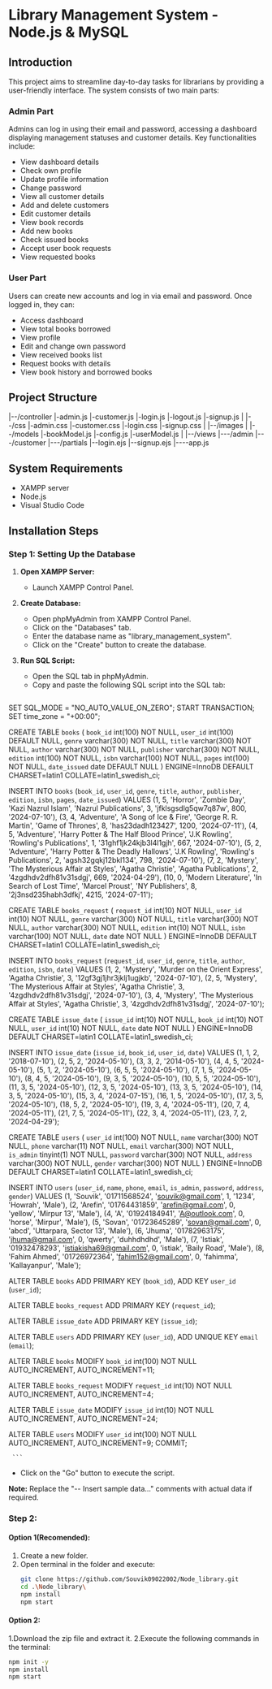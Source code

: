 # Library Management System - Node.js & MySQL

## Introduction

This project aims to streamline day-to-day tasks for librarians by providing a user-friendly interface. The system consists of two main parts:

### Admin Part

Admins can log in using their email and password, accessing a dashboard displaying management statuses and customer details. Key functionalities include:

- View dashboard details
- Check own profile
- Update profile information
- Change password
- View all customer details
- Add and delete customers
- Edit customer details
- View book records
- Add new books
- Check issued books
- Accept user book requests
- View requested books

### User Part

Users can create new accounts and log in via email and password. Once logged in, they can:

- Access dashboard
- View total books borrowed
- View profile
- Edit and change own password
- View received books list
- Request books with details
- View book history and borrowed books

## Project Structure

|--/controller
|-admin.js
|-customer.js
|-login.js
|-logout.js
|-signup.js
|
|--/css
|-admin.css
|-customer.css
|-login.css
|-signup.css
|
|--/images
|
|--/models
|-bookModel.js
|-config.js
|-userModel.js
|
|--/views
|---/admin
|---/customer
|---/partials
|--login.ejs
|--signup.ejs
|----app.js
## System Requirements

- XAMPP server
- Node.js
- Visual Studio Code

## Installation Steps

### Step 1: Setting Up the Database

1. **Open XAMPP Server:**
   - Launch XAMPP Control Panel.

2. **Create Database:**
   - Open phpMyAdmin from XAMPP Control Panel.
   - Click on the "Databases" tab.
   - Enter the database name as "library_management_system".
   - Click on the "Create" button to create the database.

3. **Run SQL Script:**
   - Open the SQL tab in phpMyAdmin.
   - Copy and paste the following SQL script into the SQL tab:
     ```sql
     

SET SQL_MODE = "NO_AUTO_VALUE_ON_ZERO";
START TRANSACTION;
SET time_zone = "+00:00";


CREATE TABLE `books` (
  `book_id` int(100) NOT NULL,
  `user_id` int(100) DEFAULT NULL,
  `genre` varchar(300) NOT NULL,
  `title` varchar(300) NOT NULL,
  `author` varchar(300) NOT NULL,
  `publisher` varchar(300) NOT NULL,
  `edition` int(100) NOT NULL,
  `isbn` varchar(100) NOT NULL,
  `pages` int(100) NOT NULL,
  `date_issued` date DEFAULT NULL
) ENGINE=InnoDB DEFAULT CHARSET=latin1 COLLATE=latin1_swedish_ci;



INSERT INTO `books` (`book_id`, `user_id`, `genre`, `title`, `author`, `publisher`, `edition`, `isbn`, `pages`, `date_issued`) VALUES
(1, 5, 'Horror', 'Zombie Day', 'Kazi Nazrul Islam', 'Nazrul Publications', 3, 'jfklsgsdlg5qw7q87w', 800, '2024-07-10'),
(3, 4, 'Adventure', 'A Song of Ice & Fire', 'George R. R. Martin', 'Game of Thrones', 8, 'has23dadh123427', 1200, '2024-07-11'),
(4, 5, 'Adventure', 'Harry Potter & The Half Blood Prince', 'J.K Rowling', 'Rowling\'s Publications', 1, '31ghf1jk24kjb3l4l1gjh', 667, '2024-07-10'),
(5, 2, 'Adventure', 'Harry Potter & The Deadly Hallows', 'J.K Rowling', 'Rowling\'s Publications', 2, 'agsh32gqkj12bkl134', 798, '2024-07-10'),
(7, 2, 'Mystery', 'The Mysterious Affair at Styles', 'Agatha Christie', 'Agatha Publications', 2, '4zgdhdv2dfh81v31sdgj', 669, '2024-04-29'),
(10, 0, 'Modern Literature', 'In Search of Lost Time', 'Marcel Proust', 'NY Publishers', 8, '2j3nsd235habh3dfkj', 4215, '2024-07-11');


CREATE TABLE `books_request` (
  `request_id` int(10) NOT NULL,
  `user_id` int(10) NOT NULL,
  `genre` varchar(300) NOT NULL,
  `title` varchar(300) NOT NULL,
  `author` varchar(300) NOT NULL,
  `edition` int(10) NOT NULL,
  `isbn` varchar(100) NOT NULL,
  `date` date NOT NULL
) ENGINE=InnoDB DEFAULT CHARSET=latin1 COLLATE=latin1_swedish_ci;

INSERT INTO `books_request` (`request_id`, `user_id`, `genre`, `title`, `author`, `edition`, `isbn`, `date`) VALUES
(1, 2, 'Mystery', 'Murder on the Orient Express', 'Agatha Christie', 3, '12gf3gj1jhr3jklj1ugjkb', '2024-07-10'),
(2, 5, 'Mystery', 'The Mysterious Affair at Styles', 'Agatha Christie', 3, '4zgdhdv2dfh81v31sdgj', '2024-07-10'),
(3, 4, 'Mystery', 'The Mysterious Affair at Styles', 'Agatha Christie', 3, '4zgdhdv2dfh81v31sdgj', '2024-07-10');




CREATE TABLE `issue_date` (
  `issue_id` int(10) NOT NULL,
  `book_id` int(10) NOT NULL,
  `user_id` int(10) NOT NULL,
  `date` date NOT NULL
) ENGINE=InnoDB DEFAULT CHARSET=latin1 COLLATE=latin1_swedish_ci;



INSERT INTO `issue_date` (`issue_id`, `book_id`, `user_id`, `date`) VALUES
(1, 1, 2, '2018-07-10'),
(2, 5, 2, '2024-05-10'),
(3, 3, 2, '2014-05-10'),
(4, 4, 5, '2024-05-10'),
(5, 1, 2, '2024-05-10'),
(6, 5, 5, '2024-05-10'),
(7, 1, 5, '2024-05-10'),
(8, 4, 5, '2024-05-10'),
(9, 3, 5, '2024-05-10'),
(10, 5, 5, '2024-05-10'),
(11, 3, 5, '2024-05-10'),
(12, 3, 5, '2024-05-10'),
(13, 3, 5, '2024-05-10'),
(14, 3, 5, '2024-05-10'),
(15, 3, 4, '2024-07-15'),
(16, 1, 5, '2024-05-10'),
(17, 3, 5, '2024-05-10'),
(18, 5, 2, '2024-05-10'),
(19, 3, 4, '2024-05-11'),
(20, 7, 4, '2024-05-11'),
(21, 7, 5, '2024-05-11'),
(22, 3, 4, '2024-05-11'),
(23, 7, 2, '2024-04-29');





CREATE TABLE `users` (
  `user_id` int(100) NOT NULL,
  `name` varchar(300) NOT NULL,
  `phone` varchar(11) NOT NULL,
  `email` varchar(300) NOT NULL,
  `is_admin` tinyint(1) NOT NULL,
  `password` varchar(300) NOT NULL,
  `address` varchar(300) NOT NULL,
  `gender` varchar(300) NOT NULL
) ENGINE=InnoDB DEFAULT CHARSET=latin1 COLLATE=latin1_swedish_ci;



INSERT INTO `users` (`user_id`, `name`, `phone`, `email`, `is_admin`, `password`, `address`, `gender`) VALUES
(1, 'Souvik', '01711568524', 'souvik@gmail.com', 1, '1234', 'Howrah', 'Male'),
(2, 'Arefin', '01764431859', 'arefin@gmail.com', 0, 'yellow', 'Mirpur 13', 'Male'),
(4, 'A', '01924184941', 'A@outlook.com', 0, 'horse', 'Mirpur', 'Male'),
(5, 'Sovan', '01723645289', 'sovan@gmail.com', 0, 'abcd', 'Uttarpara, Sector 13', 'Male'),
(6, 'Jhuma', '01782963175', 'jhuma@gmail.com', 0, 'qwerty', 'duhhdhdhd', 'Male'),
(7, 'Istiak', '01932478293', 'istiakisha69@gmail.com', 0, 'istiak', 'Baily Road', 'Male'),
(8, 'Fahim Ahmed', '01726972364', 'fahim152@gmail.com', 0, 'fahimma', 'Kallayanpur', 'Male');


ALTER TABLE `books`
  ADD PRIMARY KEY (`book_id`),
  ADD KEY `user_id` (`user_id`);


ALTER TABLE `books_request`
  ADD PRIMARY KEY (`request_id`);


ALTER TABLE `issue_date`
  ADD PRIMARY KEY (`issue_id`);


ALTER TABLE `users`
  ADD PRIMARY KEY (`user_id`),
  ADD UNIQUE KEY `email` (`email`);


ALTER TABLE `books`
  MODIFY `book_id` int(100) NOT NULL AUTO_INCREMENT, AUTO_INCREMENT=11;


ALTER TABLE `books_request`
  MODIFY `request_id` int(10) NOT NULL AUTO_INCREMENT, AUTO_INCREMENT=4;


ALTER TABLE `issue_date`
  MODIFY `issue_id` int(10) NOT NULL AUTO_INCREMENT, AUTO_INCREMENT=24;


ALTER TABLE `users`
  MODIFY `user_id` int(100) NOT NULL AUTO_INCREMENT, AUTO_INCREMENT=9;
COMMIT;


     ```
   - Click on the "Go" button to execute the script.

   **Note:** Replace the "-- Insert sample data..." comments with actual data if required.





### Step 2:

#### Option 1(Recomended):

1. Create a new folder.
2. Open terminal in the folder and execute:
   ```sh
   git clone https://github.com/Souvik09022002/Node_library.git
   cd .\Node_library\
   npm install
   npm start
#### Option 2:
 1.Download the zip file and extract it.
 2.Execute the following commands in the terminal:
 ```sh
 npm init -y
 npm install
 npm start
